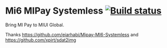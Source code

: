 # Mi6 MIPay Systemless [![Build status](https://ci.appveyor.com/api/projects/status/mbi6fm009kjs73ja?svg=true)](https://ci.appveyor.com/project/ysc3839/mi6-mipay-systemless)
Bring MI Pay to MIUI Global.

Thanks https://github.com/eiarhabi/Mipay-MI6-Systemless and https://github.com/xpirt/sdat2img
